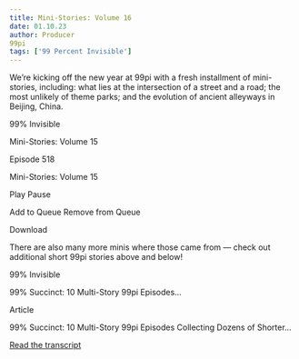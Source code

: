 ```yaml
---
title: Mini-Stories: Volume 16
date: 01.10.23
author: Producer
99pi
tags: ['99 Percent Invisible']
---
```


We’re kicking off the new year at 99pi with a fresh installment of mini-stories, including: what lies at the intersection of a street and a road; the most unlikely of theme parks; and the evolution of ancient alleyways in Beijing, China.




99% Invisible


Mini-Stories: Volume 15






Episode 518


Mini-Stories: Volume 15












Play
Pause


Add to Queue
Remove from Queue


Download










There are also many more minis where those came from — check out additional short 99pi stories above and below!




99% Invisible


99% Succinct: 10 Multi-Story 99pi Episodes…






Article


99% Succinct: 10 Multi-Story 99pi Episodes Collecting Dozens of Shorter…

[Read the transcript](./Mini-Stories:_Volume_16_transcript.md)